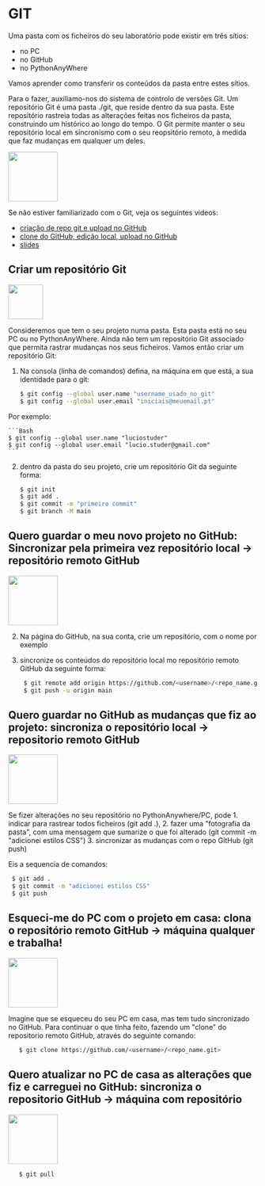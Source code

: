 # GIT

Uma pasta com os ficheiros do seu laboratório pode existir em três sítios: 
* no PC
* no GitHub 
* no PythonAnyWhere

Vamos aprender como transferir os conteúdos da pasta entre estes sítios. 

Para o fazer, auxiliamo-nos do sistema de controlo de versões Git. Um repositório Git é uma pasta ./git, que reside dentro da sua pasta. Este repositório rastreia todas as alterações feitas nos ficheiros da pasta, construindo um histórico ao longo do tempo. O Git permite manter o seu repositório local em sincronismo com o seu reopsitório remoto, à medida que faz mudanças em qualquer um deles.

<img src="https://user-images.githubusercontent.com/42048382/221050972-e514079d-a572-43d9-bd39-0b5566321e34.png" width="100px">

Se não estiver familiarizado com o Git, veja os seguintes videos:
* [criação de repo git e upload no GitHub](https://educast.fccn.pt/vod/clips/1x4q1ux6mv/streaming.html?locale=pt)
* [clone do GitHub, edição local, upload no GitHub](https://educast.fccn.pt/vod/clips/170nrt6pya/streaming.html?locale=pt)
* [slides](https://github.com/ULHT-PW/git/blob/main/Git%20e%20GitHub_simples.pdf)


## Criar um repositório Git
<img src="https://user-images.githubusercontent.com/42048382/221045249-00bfaf04-7898-4829-bd67-947ae4f349f3.png" width="70px">

Consideremos que tem o seu projeto numa pasta. Esta pasta está no seu PC ou no PythonAnyWhere. Ainda não tem um repositório Git associado que permita rastrar mudanças nos seus ficheiros. Vamos então criar um repositório Git:

1. Na consola (linha de comandos) defina, na máquina em que está, a sua identidade para o git:
    ```Bash
    $ git config --global user.name "username_usado_no_git"
    $ git config --global user.email "iniciais@meuemail.pt"
    ```
    
Por exemplo:

    ```Bash
    $ git config --global user.name "luciostuder"
    $ git config --global user.email "lucio.studer@gmail.com"
    ```

2. dentro da pasta do seu projeto, crie um repositório Git da seguinte forma:
    ```Bash
    $ git init
    $ git add .
    $ git commit -m "primeiro commit"
    $ git branch -M main
    ```
     
## Quero guardar o meu novo projeto no GitHub: Sincronizar pela primeira vez repositório local &rarr; repositório remoto GitHub
<img src="https://user-images.githubusercontent.com/42048382/221045425-cdfb2233-5338-429d-9fdb-e5c10cc2c172.png" width="100px">

2. Na página do GitHub, na sua conta, crie um repositório, com o nome por exemplo <pw-lab1>

3. sincronize os conteúdos do repositório local mo repositório remoto GitHub da seguinte forma:
   ```Bash
    $ git remote add origin https://github.com/<username>/<repo_name.git>
    $ git push -u origin main
   ```   

## Quero guardar no GitHub as mudanças que fiz ao projeto: sincroniza o repositório local &rarr; repositorio remoto GitHub
<img src="https://user-images.githubusercontent.com/42048382/221045425-cdfb2233-5338-429d-9fdb-e5c10cc2c172.png" width="100px">
    
Se fizer alterações no seu repositório no PythonAnywhere/PC, pode 
    1. indicar para rastrear todos ficheiros (git add .), 
    2. fazer uma "fotografia da pasta", com uma mensagem que sumarize o que foi alterado (git commit -m "adicionei estilos CSS") 
    3. sincronizar as mudanças com o repo GitHub (git push)
    
Eis a sequencia de comandos:
   ```Bash
    $ git add .
    $ git commit -m "adicionei estilos CSS"
    $ git push
   ```
        
## Esqueci-me do PC com o projeto em casa: clona o repositório remoto GitHub &rarr; máquina qualquer e trabalha!
<img src="https://user-images.githubusercontent.com/42048382/221045530-175d4ee3-0c9c-4513-ab9d-cd2900987236.png" width="100px">

Imagine que se esqueceu do seu PC em casa, mas tem tudo sincronizado no GitHub. Para continuar o que tinha feito, fazendo um "clone" do repositorio remoto GitHub, através do seguinte comando:

```Bash
   $ git clone https://github.com/<username>/<repo_name.git>
   ```   
   
## Quero atualizar no PC de casa as alterações que fiz e carreguei no GitHub: sincroniza o repositorio GitHub &rarr; máquina com repositório 
<img src="https://user-images.githubusercontent.com/42048382/221045571-36ea2212-dc4b-491e-bd4c-565969d8324c.png" width="100px">
    
```Bash
   $ git pull
   ```
        
